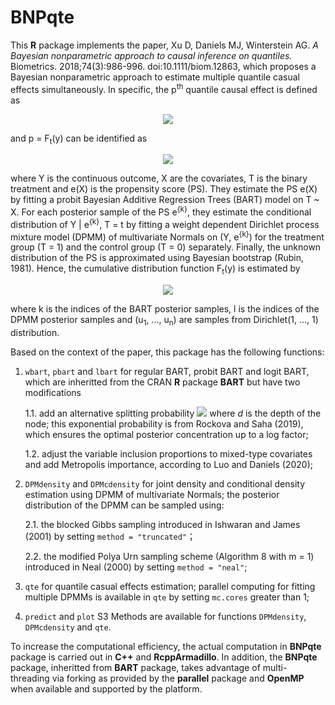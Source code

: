 # BNPqte

This **R** package implements the paper, Xu D, Daniels MJ, Winterstein AG.
*A Bayesian nonparametric approach to causal inference on quantiles.* Biometrics. 2018;74(3):986-996. doi:10.1111/biom.12863,
which proposes a Bayesian nonparametric approach to estimate multiple quantile casual effects simultaneously. In specific, 
the p<sup>th</sup> quantile causal effect is defined as
<p align="center">
  <img src="https://render.githubusercontent.com/render/math?math=F_1^{-1}(p) - F_0^{-1}(p),">
</p>
and p = F<sub>t</sub>(y) can be identified as
<p align="center">
  <img src="https://render.githubusercontent.com/render/math?math=F_t(y) = \int P(Y<y|e(X)=e(x),T=t)dG(e(x)),">
</p>
where Y is the continuous outcome, X are the covariates, T is the binary treatment and e(X) is the propensity score (PS).
They estimate the PS e(X) by fitting a probit Bayesian Additive Regression Trees (BART) model on T ~ X. 
For each posterior sample of the PS e<sup>{k}</sup>, they estimate the conditional distribution of Y | e<sup>{k}</sup>, T = t
by fitting a weight dependent Dirichlet process mixture model (DPMM) of multivariate Normals on (Y, e<sup>{k}</sup>)
for the treatment group (T = 1) and the control group (T = 0) separately.
Finally, the unknown distribution of the PS is approximated using Bayesian bootstrap (Rubin, 1981).
Hence, the cumulative distribution function F<sub>t</sub>(y) is estimated by
<p align="center">
  <img src="https://render.githubusercontent.com/render/math?math=\hat{F}_t(y) = \frac{1}{KL} \sum_{k=1}^K \left\{ \sum_{i=1}^n u_i^k \left[ \sum_{l=1}^L \hat{F}^{\{kl\}}(y | e^{\{k\}} (x_i), T=t) \right] \right\}">
</p>
where k is the indices of the BART posterior samples, l is the indices of the DPMM posterior samples and (u<sub>1</sub>, ..., u<sub>n</sub>) are samples from
Dirichlet(1, ..., 1) distribution.

Based on the context of the paper, this package has the following functions:

1. `wbart`, `pbart` and `lbart` for regular BART, probit BART and logit BART, which are inheritted from the CRAN **R** package **BART** but have two modifications

    1.1. add an alternative splitting probability <img src="https://render.githubusercontent.com/render/math?math=p(d)=\alpha^d"> where *d* is the depth of the node;
  this exponential probability is from Rockova and Saha (2019), which ensures the optimal posterior concentration up to a log factor;
  
    1.2. adjust the variable inclusion proportions to mixed-type covariates and add Metropolis importance, according to Luo and Daniels (2020);
  
2. `DPMdensity` and `DPMcdensity` for joint density and conditional density estimation using DPMM of multivariate Normals; the posterior distribution of the DPMM can be sampled using:

    2.1. the blocked Gibbs sampling introduced in Ishwaran and James (2001) by setting `method = "truncated"`；

    2.2. the modified Polya Urn sampling scheme (Algorithm 8 with m = 1) introduced in Neal (2000) by setting `method = "neal"`;

3. `qte` for quantile casual effects estimation; parallel computing for fitting multiple DPMMs is available in `qte` by setting `mc.cores` greater than 1;

4. `predict` and `plot` S3 Methods are available for functions `DPMdensity`, `DPMcdensity` and `qte`.

To increase the computational efficiency, the actual computation in **BNPqte** package is carried out in **C++** and **RcppArmadillo**. In addition,
the **BNPqte** package, inheritted from **BART** package, takes advantage of multi-threading via forking as provided by the **parallel** package and **OpenMP**
when available and supported by the platform.
